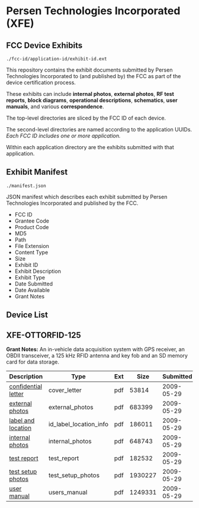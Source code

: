 # Persen Technologies Incorporated (XFE)
## FCC Device Exhibits

```
./fcc-id/application-id/exhibit-id.ext
```

This repository contains the exhibit documents submitted by Persen Technologies Incorporated to (and published by) the FCC as part of the device certification process.

These exhibits can include **internal photos**, **external photos**, **RF test reports**, **block diagrams**, **operational descriptions**, **schematics**, **user manuals**, and various **correspondence**.

The top-level directories are sliced by the FCC ID of each device.

The second-level directories are named according to the application UUIDs. *Each FCC ID includes one or more application.*

Within each application directory are the exhibits submitted with that application. 

## Exhibit Manifest

```
./manifest.json
```

JSON manifest which describes each exhibit submitted by Persen Technologies Incorporated and published by the FCC.

- FCC ID
- Grantee Code
- Product Code
- MD5
- Path
- File Extension
- Content Type
- Size
- Exhibit ID
- Exhibit Description
- Exhibit Type
- Date Submitted
- Date Available
- Grant Notes

## Device List
## XFE-OTTORFID-125
**Grant Notes:** An in-vehicle data acquisition system with GPS receiver, an OBDII transceiver, a 125 kHz RFID antenna and key fob and an SD memory card for data storage.

| Description | Type | Ext | Size | Submitted | Available |
| ----------- | ---- | --- | ---- | --------- | --------- |
| [confidential letter](XFE-OTTORFID-125/d1b2517897f0f46f356953b67fdc0c1f/1117146.pdf) | cover_letter | pdf | 53814 | 2009-05-29 | 2009-06-01 |
| [external photos](XFE-OTTORFID-125/d1b2517897f0f46f356953b67fdc0c1f/1117147.pdf) | external_photos | pdf | 683399 | 2009-05-29 | 2009-06-01 |
| [label and location](XFE-OTTORFID-125/d1b2517897f0f46f356953b67fdc0c1f/1117148.pdf) | id_label_location_info | pdf | 186011 | 2009-05-29 | 2009-06-01 |
| [internal photos](XFE-OTTORFID-125/d1b2517897f0f46f356953b67fdc0c1f/1117149.pdf) | internal_photos | pdf | 648743 | 2009-05-29 | 2009-06-01 |
| [test report](XFE-OTTORFID-125/d1b2517897f0f46f356953b67fdc0c1f/1117153.pdf) | test_report | pdf | 182532 | 2009-05-29 | 2009-06-01 |
| [test setup photos](XFE-OTTORFID-125/d1b2517897f0f46f356953b67fdc0c1f/1117154.pdf) | test_setup_photos | pdf | 1930227 | 2009-05-29 | 2009-06-01 |
| [user manual](XFE-OTTORFID-125/d1b2517897f0f46f356953b67fdc0c1f/1117155.pdf) | users_manual | pdf | 1249331 | 2009-05-29 | 2009-06-01 |

